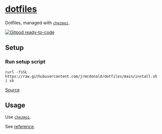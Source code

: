 # [dotfiles](https://github.com/jrmcdonald/dotfiles)

Dotfiles, managed with [`chezmoi`](https://github.com/twpayne/chezmoi).

[![Gitpod ready-to-code](https://img.shields.io/badge/Gitpod-ready--to--code-blue?logo=gitpod)](https://gitpod.io/#https://github.com/jrmcdonald/dotfiles)

## Setup ##

### Run setup script ###
```shell
curl -fsSL https://raw.githubusercontent.com/jrmcdonald/dotfiles/main/install.sh | sh
```

[Source](./install.sh)

## Usage ##

Use [`chezmoi`](https://github.com/twpayne/chezmoi).

See [reference](https://www.chezmoi.io/docs/reference/).
